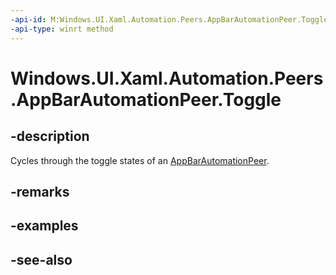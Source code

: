 ```yaml
---
-api-id: M:Windows.UI.Xaml.Automation.Peers.AppBarAutomationPeer.Toggle
-api-type: winrt method
---
```


<!-- Method syntax
public void Toggle()
-->

# Windows.UI.Xaml.Automation.Peers.AppBarAutomationPeer.Toggle

## -description
Cycles through the toggle states of an [AppBarAutomationPeer](appbarautomationpeer.md).



## -remarks

## -examples

## -see-also
